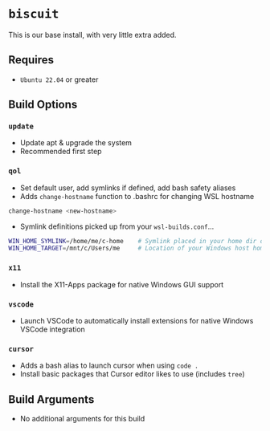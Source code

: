 # `biscuit`
This is our base install, with very little extra added.

## Requires
* `Ubuntu 22.04` or greater

## Build Options
### `update`
* Update apt & upgrade the system
* Recommended first step

### `qol`
* Set default user, add symlinks if defined, add bash safety aliases
* Adds `change-hostname` function to .bashrc for changing WSL hostname
```bash
change-hostname <new-hostname>
```
* Symlink definitions picked up from your `wsl-builds.conf`...
```bash
WIN_HOME_SYMLINK=/home/me/c-home    # Symlink placed in your home dir on the WSL instance
WIN_HOME_TARGET=/mnt/c/Users/me     # Location of your Windows host home dir on the WSL instance
```

### `x11`
* Install the X11-Apps package for native Windows GUI support

### `vscode`
* Launch VSCode to automatically install extensions for native Windows VSCode integration

### `cursor`
* Adds a bash alias to launch cursor when using `code .`
* Install basic packages that Cursor editor likes to use (includes `tree`)

## Build Arguments
* No additional arguments for this build

